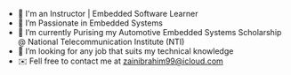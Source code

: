 - 👋 I'm an Instructor | Embedded Software Learner
- 👀 I’m Passionate in Embedded Systems
- 🌱 I’m currently Purising my Automotive Embedded Systems Scholarship @ National Telecommunication Institute (NTI)
- 💞️ I’m looking for any job that suits my technical knowledge
- ✉️ Fell free to contact me at zainibrahim99@icloud.com

<!---
zainibrahim-commits/zainibrahim-commits is a ✨ special ✨ repository because its `README.md` (this file) appears on your GitHub profile.
You can click the Preview link to take a look at your changes.
--->
